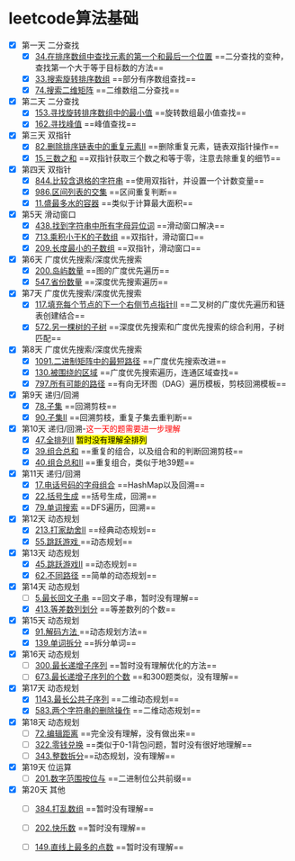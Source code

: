 # leetcode算法基础

- [x] 第一天 二分查找
  - [x] [34.在排序数组中查找元素的第一个和最后一个位置](34.在排序数组中查找元素的第一个和最后一个位置.md) ==二分查找的变种，查找第一个大于等于目标数的方法==
  - [x] [33.搜索旋转排序数组](33.搜索旋转排序数组.md) ==部分有序数组查找==
  - [x] [74.搜索二维矩阵](74.搜索二维矩阵.md) ==二维数组二分查找==
- [x] 第二天 二分查找
  - [x] [153.寻找旋转排序数组中的最小值](153.寻找旋转排序数组中的最小值.md) ==旋转数组最小值查找==
  - [x] [162.寻找峰值](162.寻找峰值.md) ==峰值查找==
- [x] 第三天 双指针
  - [x] [82.删除排序链表中的重复元素II](82.删除排序链表中的重复元素II.md) ==删除重复元素，链表双指针操作==
  - [x] [15.三数之和](15.三数之和.md) ==双指针获取三个数之和等于零，注意去除重复的细节==
- [x] 第四天 双指针
  - [x] [844.比较含退格的字符串](844.比较含退格的字符串.md) ==使用双指针，并设置一个计数变量==
  - [x] [986.区间列表的交集](986.区间列表的交集.md) ==区间重复判断==
  - [x] [11.盛最多水的容器](11.盛最多水的容器.md) ==类似于计算最大面积==
- [x] 第5天 滑动窗口
  - [x] [438.找到字符串中所有字母异位词](438.找到字符串中所有字母异位词.md) ==滑动窗口解决==
  - [x] [713.乘积小于K的子数组](713.乘积小于K的子数组.md) ==双指针，滑动窗口==
  - [x] [209.长度最小的子数组](209.长度最小的子数组.md) ==双指针，滑动窗口==
- [x] 第6天 广度优先搜索/深度优先搜索
  - [x] [200.岛屿数量](200.岛屿数量.md) ==图的广度优先遍历==
  - [x] [547.省份数量](547.省份数量.md) ==深度优先搜索遍历==
- [x] 第7天 广度优先搜索/深度优先搜索
  - [x] [117.填充每个节点的下一个右侧节点指针II](117.填充每个节点的下一个右侧节点指针II.md) ==二叉树的广度优先遍历和链表创建结合==
  - [x] [572.另一棵树的子树](572.另一棵树的子树.md) ==深度优先搜索和广度优先搜索的综合利用，子树匹配==
- [x] 第8天 广度优先搜索/深度优先搜索
  - [x] [1091.二进制矩阵中的最短路径](1091.二进制矩阵中的最短路径.md) ==广度优先搜索改进==
  - [x] [130.被围绕的区域](130.被围绕的区域.md) ==广度优先搜索遍历，连通区域查找==
  - [x] [797.所有可能的路径](797.所有可能的路径.md) ==有向无环图（DAG）遍历模板，剪枝回溯模板==
- [x] 第9天 递归/回溯
  - [x] [78.子集](78.子集.md) ==回溯剪枝==
  - [x] [90.子集II](90.子集II.md) ==回溯剪枝，重复子集去重判断==
- [x] 第10天 递归/回溯-<font color="red">这一天的题需要进一步理解</font>
  - [x] [47.全排列II](47.全排列II.md) <mark>暂时没有理解全排列</mark>
  - [x] [39.组合总和](39.组合总和.md) ==重复的组合，以及组合和的判断回溯剪枝==
  - [x] [40.组合总和II](40.组合总和II.md) ==重复组合，类似于地39题==
- [x] 第11天 递归/回溯
  - [x] [17.电话号码的字母组合](17.电话号码的字母组合.md) ==HashMap以及回溯==
  - [x] [22.括号生成](22.括号生成.md) ==括号生成，回溯==
  - [x] [79.单词搜索](79.单词搜索.md) ==DFS遍历，回溯==
- [x] 第12天 动态规划
  - [x] [213.打家劫舍II](213.打家劫舍II.md) ==经典动态规划==
  - [x] [55.跳跃游戏 ](55.跳跃游戏.md)==动态规划==
- [x] 第13天 动态规划
  - [x] [45.跳跃游戏II](45.跳跃游戏II.md) ==动态规划==
  - [x] [62.不同路径](62.不同路径.md) ==简单的动态规划==
- [x] 第14天 动态规划
  - [ ] [5.最长回文子串](5.最长回文子串.md) ==回文子串，暂时没有理解==
  - [x] [413.等差数列划分](413.等差数列划分.md) ==等差数列的个数==
- [x] 第15天 动态规划
  - [x] [91.解码方法 ](91.解码方法.md)==动态规划方法==
  - [x] [139.单词拆分](139.单词拆分.md) ==拆分单词==
- [x] 第16天 动态规划
  - [ ] [300.最长递增子序列](300.最长递增子序列.md) ==暂时没有理解优化的方法==
  - [ ] [673.最长递增子序列的个数](673.最长递增子序列的个数.md) ==和300题类似，没有理解==
- [x] 第17天 动态规划
  - [x] [1143.最长公共子序列](1143.最长公共子序列.md) ==二维动态规划==
  - [x] [583.两个字符串的删除操作](583.两个字符串的删除操作.md) ==二维动态规划==
- [x] 第18天 动态规划
  - [ ] [72.编辑距离](72.编辑距离.md) ==完全没有理解，没有做出来==
  - [ ] [322.零钱兑换](322.零钱兑换.md) ==类似于0-1背包问题，暂时没有很好地理解==
  - [ ] [343.整数拆分](343.整数拆分.md)==动态规划，没有理解==
- [x] 第19天 位运算
  - [ ] [201.数字范围按位与](201.数字范围按位与.md) ==二进制位公共前缀==
- [x] 第20天 其他
  - [ ] [384.打乱数组](384.打乱数组.md) ==暂时没有理解==
  - [ ] [202.快乐数](202.快乐数.md) ==暂时没有理解==
  - [ ] [149.直线上最多的点数](149.直线上最多的点数.md) ==暂时没有理解==



